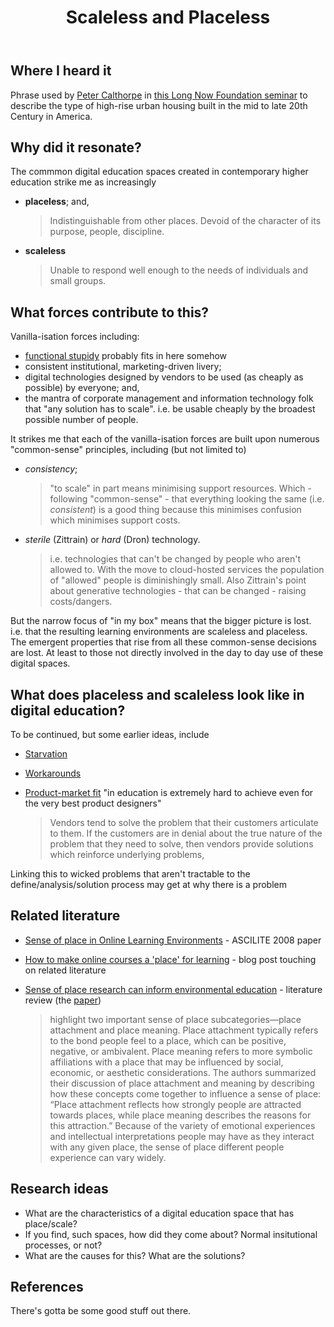 ﻿---
tags:
- bad
title: Scaleless and Placeless
type: note
---
## Where I heard it

Phrase used by [Peter Calthorpe](https://en.wikipedia.org/wiki/Peter_Calthorpe) in [this Long Now Foundation seminar](https://longnow.org/seminars/02020/jul/14/urban-planet-ecology-community-and-growth-through-next-century/) to describe the type of high-rise urban housing built in the mid to late 20th Century in America.

## Why did it resonate?

The commmon digital education spaces created in contemporary higher education strike me as increasingly

- **placeless**; and,

    > Indistinguishable from other places. Devoid of the character of its purpose, people, discipline. 

- **scaleless**

    > Unable to respond well enough to the needs of individuals and small groups.
    
## What forces contribute to this?

Vanilla-isation forces including:

- [functional stupidy](https://onlinelibrary.wiley.com/doi/full/10.1111/j.1467-6486.2012.01072.x) probably fits in here somehow
- consistent institutional, marketing-driven livery;
- digital technologies designed by vendors to be used (as cheaply as possible) by everyone; and,
- the mantra of corporate management and information technology folk that "any solution has to scale". i.e. be usable cheaply by the broadest possible number of people. 

It strikes me that each of the vanilla-isation forces are built upon numerous "common-sense" principles, including (but not limited to)

- *consistency*;

    > "to scale" in part means minimising support resources. Which - following "common-sense" - that everything looking the same (i.e. *consistent*) is a good thing because this minimises confusion which minimises support costs.

- *sterile* (Zittrain) or *hard* (Dron) technology.

    > i.e. technologies that can't be changed by people who aren't allowed to. With the move to cloud-hosted services the population of "allowed" people is diminishingly small. Also Zittrain's point about generative technologies - that can be changed - raising costs/dangers.

But the narrow focus of "in my box" means that the bigger picture is lost. i.e. that the resulting learning environments are scaleless and placeless. The emergent properties that rise from all these common-sense decisions are lost. At least to those not directly involved in the day to day use of these digital spaces.

## What does placeless and scaleless look like in digital education?

To be continued, but some earlier ideas, include

- [Starvation](https://djon.es/blog/2012/04/01/learning-analytics-starvation-and-telling-us-what-we-already-know/)
- [Workarounds](https://djon.es/blog/2019/12/20/theory-of-workarounds/)
- [Product-market fit](https://eliterate.us/how-to-dig-a-billion-dollar-edtech-hole/) "in education is extremely hard to achieve even for the very best product designers"

    > Vendors tend to solve the problem that their customers articulate to them. If the customers are in denial about the true nature of the problem that they need to solve, then vendors provide solutions which reinforce underlying problems, 

Linking this to wicked problems that aren't tractable to the define/analysis/solution process may get at why there is a problem

## Related literature

- [Sense of place in Online Learning Environments](https://research.avondale.edu.au/edu_papers/32/) - ASCILITE 2008 paper 
- [How to make online courses a 'place' for learning](https://onlinelearninginsights.wordpress.com/tag/sense-of-place-in-online-learning/) - blog post touching on related literature
- [Sense of place research can inform environmental education](https://naaee.org/eepro/research/library/sense-place-environmental-education) - literature review (the [paper](http://dx.doi.org/10.1080/13504622.2011.609615))

    > highlight two important sense of place subcategories—place attachment and place meaning. Place attachment typically refers to the bond people feel to a place, which can be positive, negative, or ambivalent. Place meaning refers to more symbolic affiliations with a place that may be influenced by social, economic, or aesthetic considerations. The authors summarized their discussion of place attachment and meaning by describing how these concepts come together to influence a sense of place: “Place attachment reflects how strongly people are attracted towards places, while place meaning describes the reasons for this attraction.” Because of the variety of emotional experiences and intellectual interpretations people may have as they interact with any given place, the sense of place different people experience can vary widely.

## Research ideas

- What are the characteristics of a digital education space that has place/scale?
- If you find, such spaces, how did they come about? Normal insitutional processes, or not?
- What are the causes for this? What are the solutions?

## References

There's gotta be some good stuff out there.
